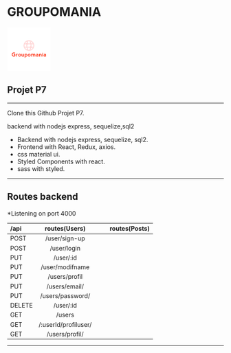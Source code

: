 # GROUPOMANIA 
[![logo](backend/images/icon-above-fontPourReaME.png)](#)

## Projet P7


---------------------
Clone this  Github Projet P7. 

backend with nodejs express, sequelize,sql2

* Backend with nodejs express, sequelize, sql2.
* Frontend with React, Redux, axios.
 * css material ui.
 * Styled Components with react.
 * sass with styled.

---------------------
## Routes backend

*Listening on port 4000

|    /api      |       routes(Users)            |             |                                |          routes(Posts)       |            
| :------------ | :----------------------:|:----------: | :-------------------------------: | --------------------: |
|    POST       |   /user/sign-up         |             |                                   |                       |
|    POST       |   /user/login           |             |                                   |                       |
|    PUT        |   /user/:id             |             |                                   |                       |
|    PUT        |   /user/modifname       |             |                                   |                       |
|    PUT        |   /users/profil         |             |                                   |                       |
|    PUT        |   /users/email/         |             |                                   |                       |
|    PUT        |   /users/password/      |             |                                   |                       |
|    DELETE     |   /user/:id             |             |                                   |                       |
|    GET        |   /users                |             |                                   |                       |
|    GET        |   /:userId/profiluser/  |             |                                   |                       |
|    GET        |   /users/profil/        |             |                                   |                       |

----------------------




